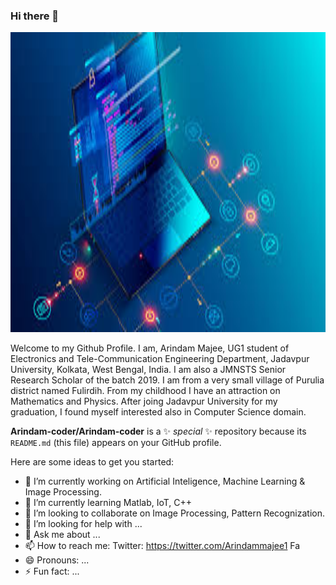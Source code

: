 ### Hi there 👋

<a href="url"><img src="https://github.com/Arindam-coder/Arindam-coder/blob/master/background.jpg"  height="480" width="680" ></a>



Welcome to my Github Profile. I am, Arindam Majee, UG1 student of Electronics and Tele-Communication Engineering Department, Jadavpur University, Kolkata, West 
Bengal, India. I am also a JMNSTS Senior Research Scholar of the batch 2019. I am from a very small village of Purulia district named Fulirdih. From my childhood
I have an attraction on Mathematics and Physics. After joing Jadavpur University for my graduation, I found myself interested also in Computer Science domain.



**Arindam-coder/Arindam-coder** is a ✨ _special_ ✨ repository because its `README.md` (this file) appears on your GitHub profile.

Here are some ideas to get you started:

- 🔭 I’m currently working on Artificial Inteligence, Machine Learning & Image Processing.
- 🌱 I’m currently learning Matlab, IoT, C++
- 👯 I’m looking to collaborate on Image Processing, Pattern Recognization.
- 🤔 I’m looking for help with ...
- 💬 Ask me about ... 
- 📫 How to reach me: Twitter: https://twitter.com/Arindammajee1
                      Fa
- 😄 Pronouns: ...
- ⚡ Fun fact: ...

